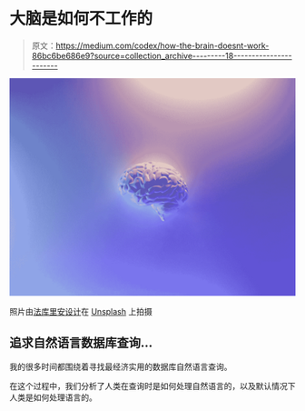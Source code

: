 # 大脑是如何不工作的

> 原文：<https://medium.com/codex/how-the-brain-doesnt-work-86bc6be686e9?source=collection_archive---------18----------------------->

![](img/8565c762a60e163b9dcf6d0c0d2510af.png)

照片由[法库里安设计](https://unsplash.com/@fakurian?utm_source=medium&utm_medium=referral)在 [Unsplash](https://unsplash.com?utm_source=medium&utm_medium=referral) 上拍摄

## 追求自然语言数据库查询…

我的很多时间都围绕着寻找最经济实用的数据库自然语言查询。

在这个过程中，我们分析了人类在查询时是如何处理自然语言的，以及默认情况下人类是如何处理语言的。